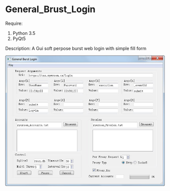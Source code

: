 # General_Brust_Login

Require:
1. Python 3.5
2. PyQt5

Description:
A Gui soft perpose burst web login with simple fill form

![MainWindow](https://github.com/zhuzemin/General_Burst_Login/raw/master/2019-11-06_134852.jpg)